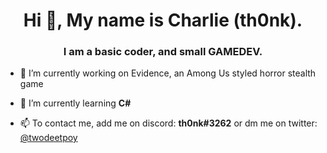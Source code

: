 <h1 align="center">Hi 👋, My name is Charlie (th0nk).</h1>
<h3 align="center">I am a basic coder, and small GAMEDEV.</h3>

- 🔭 I’m currently working on Evidence, an Among Us styled horror stealth game

- 🌱 I’m currently learning **C#**

- 📫 To contact me, add me on discord: **th0nk#3262** or dm me on twitter: [@twodeetpoy](https://twitter.com/twodeetpoy)
